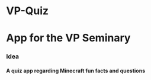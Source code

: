 # VP-Quiz
# App for the VP Seminary
### Idea
#### A quiz app regarding Minecraft fun facts and questions